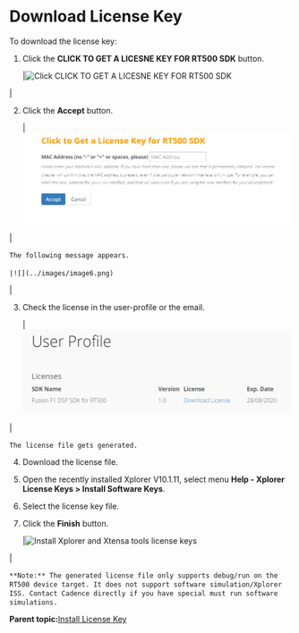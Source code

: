 # Download License Key

To download the license key:

1.  Click the **CLICK TO GET A LICESNE KEY FOR RT500 SDK** button.

    |![](../images/image4.png "Click CLICK TO GET A LICESNE KEY FOR RT500
												SDK")

|

2.  Click the **Accept** button.

    |![](../images/image5.png)

|

    The following message appears.

    |![](../images/image6.png)

|

3.  Check the license in the user-profile or the email.

    |![](../images/image7.png)

|

    The license file gets generated.

4.  Download the license file.
5.  Open the recently installed Xplorer V10.1.11, select menu **Help - Xplorer License Keys \> Install Software Keys**.
6.  Select the license key file.
7.  Click the **Finish** button.

    |![](../images/image8.png "Install Xplorer and Xtensa tools license
												keys")

|

    **Note:** The generated license file only supports debug/run on the RT500 device target. It does not support software simulation/Xplorer ISS. Contact Cadence directly if you have special must run software simulations.


**Parent topic:**[Install License Key](../topics/install_license_key.md)


